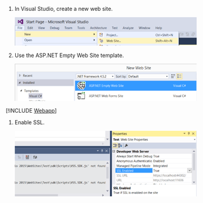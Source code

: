 1. In Visual Studio, create a new web site.

	![File menu, new web site](../../media-procedures/create-hub-app-asp4/new-web-site.png)

1. Use the ASP.NET Empty Web Site template.

	![New project dialog with ASP.NET Web Application selected](../../media-procedures/create-hub-app-asp4/empty-web-site.png)

[!INCLUDE [Webapp](create-web-page.md)]

1. Enable SSL.

	![Enable SSL](../../media-procedures/create-hub-app-asp4/enable-ssl.png)
